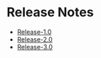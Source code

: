 # Release Notes

- [Release-1.0](/Release-Notes/Release-1.0.md)
- [Release-2.0](/Release-Notes/Release-2.0.md)
- [Release-3.0](/Release-Notes/Release-3.0.md)